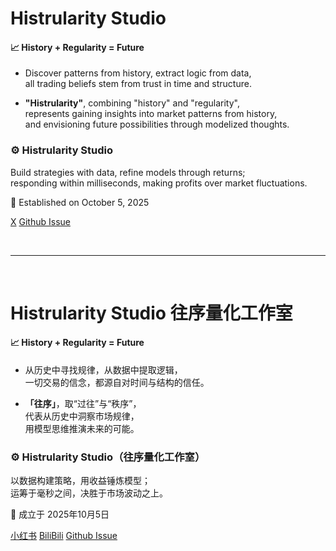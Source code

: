# Histrularity Studio

#### **📈 History + Regularity = Future**

- Discover patterns from history, extract logic from data,<br>
all trading beliefs stem from trust in time and structure.

- **"Histrularity"**, combining "history" and "regularity",<br>
represents gaining insights into market patterns from history,<br>
and envisioning future possibilities through modelized thoughts.

### **⚙️ Histrularity Studio**  
Build strategies with data, refine models through returns;<br>
responding within milliseconds, making profits over market fluctuations.

📅 Established on October 5, 2025

[X](https://x.com/histrularity/status/1974867262650929332) [Github Issue](https://github.com/histrularity/histrularity-studio/issues/1)

<br>

--------------

<br>

# Histrularity Studio 往序量化工作室

#### **📈 History + Regularity = Future**
	
- 从历史中寻找规律，从数据中提取逻辑，<br>
一切交易的信念，都源自对时间与结构的信任。
	
- **「往序」**，取“过往”与“秩序”，<br>
代表从历史中洞察市场规律，<br>
用模型思维推演未来的可能。
	
### **⚙️ Histrularity Studio（往序量化工作室）**
以数据构建策略，用收益锤炼模型；<br>
运筹于毫秒之间，决胜于市场波动之上。
	
📅 成立于 2025年10月5日

[小红书](http://xhslink.com/o/2eaUzjm7g6A)    [BiliBili](https://www.bilibili.com/opus/1120230300965666840?spm_id_from=333.1387.0.0) [Github Issue](https://github.com/histrularity/histrularity-studio/issues/1)
